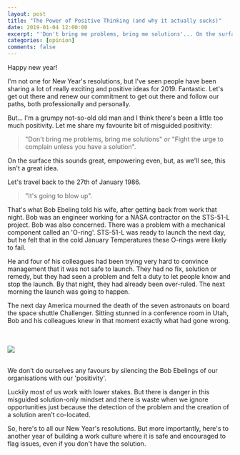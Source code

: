 ```yaml
---
layout: post
title: "The Power of Positive Thinking (and why it actually sucks)"
date: 2019-01-04 12:00:00
excerpt: "'Don't bring me problems, bring me solutions'... On the surface this sounds great, empowering even, but, as we'll see, this isn't a great idea."
categories: [opinion]
comments: false
---
```



Happy new year!

I'm not one for New Year's resolutions, but I've seen people have been sharing a lot of really exciting and positive ideas for 2019. Fantastic. Let's get out there and renew our commitment to get out there and follow our paths, both professionally and personally. 

But... I'm a grumpy not-so-old old man and I think there's been a little too much positivity.
Let me share my favourite bit of misguided positivity:

> "Don't bring me problems, bring me solutions" *or* "Fight the urge to complain unless you have a solution".

On the surface this sounds great, empowering even, but, as we'll see, this isn't a great idea.

Let's travel back to the 27th of January 1986.

> "It's going to blow up".

That's what Bob Ebeling told his wife, after getting back from work that night. Bob was an engineer working for a NASA contractor on the STS-51-L project. Bob was also concerned. There was a problem with a mechanical component called an 'O-ring'. STS-51-L was ready to launch the next day, but he felt that in the cold January
Temperatures these O-rings were likely to fail.

He and four of his colleagues had been trying very hard to convince management that it was not safe to launch. They had no fix, solution or remedy, but they had seen a problem and felt a duty to let people know and stop the launch. By that night, they had already been over-ruled. The next morning the launch was going to happen.

The next day America mourned the death of the seven astronauts on board the space shuttle Challenger. Sitting stunned in a conference room in Utah, Bob and his colleagues knew in that moment exactly what had gone wrong.

<br/><br/><img src="{{ '/img/positivethinking.jpg' | prepend: site.baseurl }}"><br/><br/>

We don't do ourselves any favours by silencing the Bob Ebelings of our organisations with our 'positivity'.

Luckily most of us work with lower stakes. But there is danger in this misguided solution-only mindset and there is waste when we ignore opportunities just because the detection of the problem and the creation of a solution aren't co-located.

So, here's to all our New Year's resolutions. But more importantly, here's to another year of building a work culture where it is safe and encouraged to flag issues, even if you don't have the solution.